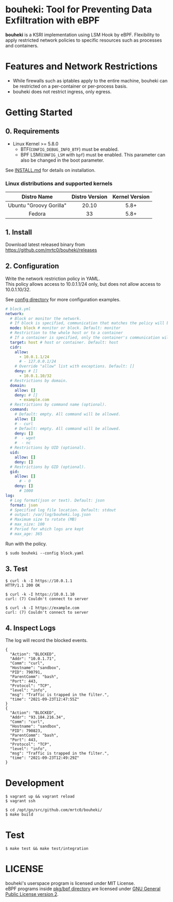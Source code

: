 # bouheki: Tool for Preventing Data Exfiltration with eBPF

**bouheki** is a KSRI implementation using LSM Hook by eBPF. 
Flexibility to apply restricted network policies to specific resources such as processes and containers.

# Features and Network Restrictions

* While firewalls such as iptables apply to the entire machine, bouheki can be restricted on a per-container or per-process basis.
* bouheki does not restrict ingress, only egress.

# Getting Started

## 0. Requirements

* Linux Kernel >= 5.8.0
  * BTF(`CONFIG_DEBUG_INFO_BTF`) must be enabled.
  * BPF LSM(`CONFIG_LSM` with `bpf`) must be enabled. This parameter can also be changed in the boot parameter.

See [INSTALL.md](INSTALL.md) for details on installation.

### Linux distributions and supported kernels

| Distro Name | Distro Version | Kernel Version |
|:-----------:|:--------------:|:--------------:|
| Ubuntu "Groovy Gorilla"	| 20.10 | 5.8+ |
| Fedora | 33 | 5.8+ |

## 1. Install

Download latest released binary from https://github.com/mrtc0/bouheki/releases

## 2. Configuration

Write the network restriction policy in YAML.  
This policy allows access to 10.0.1.1/24 only, but does not allow access to 10.0.1.10/32.

See [config directory](./config) for more configuration examples.

```yaml
# block.yml
network:
  # Block or monitor the network.
  # If block is specified, communication that matches the policy will be blocked.
  mode: block # monitor or block. Default: monitor
  # Restriction to the whole host or to a container
  # If a container is specified, only the container's communication will be restricted. This is determined by the value of namespace
  target: host # host or container. Default: host
  cidr:
    allow:
      - 10.0.1.1/24
      # - 127.0.0.1/24
    # Override "allow" list with exceptions. Default: []
    deny: # []
      - 10.0.1.10/32
  # Restrictions by domain.
  domain:
    allow: []
    deny: # []
      - example.com
  # Restrictions by command name (optional).
  command:
    # Default: empty. All command will be allowed.
    allow: []
    # - curl
    # Default: empty. All command will be allowed.
    deny: []
    #  - wget
    #  - nc
  # Restrictions by UID (optional).
  uid:
    allow: []
    deny: []
  # Restrictions by GID (optional).
  gid:
    allow: []
      # - 0
    deny: []
      # 1000
log:
  # Log format(json or text). Default: json
  format: json
  # Specified log file location. Default: stdout
  # output: /var/log/bouheki.log.json
  # Maximum size to rotate (MB)
  # max_size: 100
  # Period for which logs are kept
  # max_age: 365
```

Run with the policy.

```shell
$ sudo bouheki --config block.yaml
```

## 3. Test

```shell
$ curl -k -I https://10.0.1.1
HTTP/1.1 200 OK

$ curl -k -I https://10.0.1.10
curl: (7) Couldn't connect to server

$ curl -k -I https://example.com
curl: (7) Couldn't connect to server
```

## 4. Inspect Logs

The log will record the blocked events.

```shell
{
  "Action": "BLOCKED",
  "Addr": "10.0.1.71",
  "Comm": "curl",
  "Hostname": "sandbox",
  "PID": 790791,
  "ParentComm": "bash",
  "Port": 443,
  "Protocol": "TCP",
  "level": "info",
  "msg": "Traffic is trapped in the filter.",
  "time": "2021-09-23T12:47:55Z"
}
{
  "Action": "BLOCKED",
  "Addr": "93.184.216.34",
  "Comm": "curl",
  "Hostname": "sandbox",
  "PID": 790823,
  "ParentComm": "bash",
  "Port": 443,
  "Protocol": "TCP",
  "level": "info",
  "msg": "Traffic is trapped in the filter.",
  "time": "2021-09-23T12:49:29Z"
}
```

# Development

```shell
$ vagrant up && vagrant reload
$ vagrant ssh

$ cd /opt/go/src/github.com/mrtc0/bouheki/
$ make build
```

# Test

```shell
$ make test && make test/integration
```

# LICENSE

bouheki's userspace program is licensed under MIT License.  
eBPF programs inside [pkg/bpf directory](pkg/bpf) are licensed under [GNU General Public License version 2](./pkg/bpf/LICENSE.md).  
